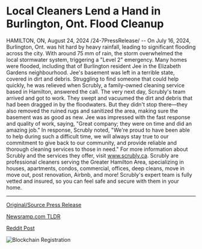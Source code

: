 # Local Cleaners Lend a Hand in Burlington, Ont. Flood Cleanup

HAMILTON, ON, August 24, 2024 /24-7PressRelease/ -- On July 16, 2024, Burlington, Ont. was hit hard by heavy rainfall, leading to significant flooding across the city. With around 75 mm of rain, the storm overwhelmed the local stormwater system, triggering a "Level 2" emergency. Many homes were flooded, including that of Burlington resident Jee in the Elizabeth Gardens neighbourhood.  Jee's basement was left in a terrible state, covered in dirt and debris. Struggling to find someone that could help quickly, he was relieved when Scrubly, a family-owned cleaning service based in Hamilton, answered the call.  The very next day, Scrubly's team arrived and got to work. They swept and vacuumed the dirt and debris that had been dragged in by the floodwaters. But they didn't stop there—they also removed the ruined rugs and sanitized the area, making sure the basement was as good as new.  Jee was impressed with the fast response and quality of work, saying, "Great company; they were on time and did an amazing job."  In response, Scrubly noted, "We're proud to have been able to help during such a difficult time, we will always stay true to our commitment to give back to our community, and provide reliable and thorough cleaning services to those in need."  For more information about Scrubly and the services they offer, visit www.scrubly.ca.  Scrubly are professional cleaners serving the Greater Hamilton Area, specializing in houses, apartments, condos, commercial, offices, deep cleans, move in move out, post renovation, Airbnb, and more! Scrubly's expert team is fully vetted and insured, so you can feel safe and secure with them in your home. 

---

[Original/Source Press Release](https://www.24-7pressrelease.com/press-release/513748/local-cleaners-lend-a-hand-in-burlington-ont-flood-cleanup)
                    

[Newsramp.com TLDR](None) 



[Reddit Post](https://www.reddit.com/r/Business_NewsRamp/comments/1f1rj5s/familyowned_cleaning_service_comes_to_the_rescue/) 



![Blockchain Registration](https://cdn.newsramp.app/24-7PressRelease/qrcode/248/26/deepRkDF.webp)